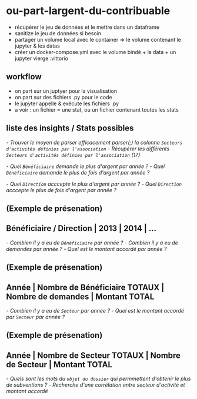 # ou-part-largent-du-contribuable

- récupérer le jeu de données et le mettre dans un dataframe
- sanitize le jeu de données si besoin
- partager un volume local avec le container => le volume contenant le jupyter & les datas   
- créer un docker-compose.yml avec le volume bindé + la data + un jupyter vierge             :vittorio

## workflow

- on part sur un juptyer pour la visualisation
- on part sur des fichiers .py pour le code
- le jupyter appelle & exécute les fichiers .py
- a voir : un fichier = une stat, ou un fichier contenant toutes les stats

## liste des insights / Stats possibles

*- Trouver le moyen de parser efficacement parser(;) la colonne `Secteurs d'activités définies par l'association`*
*- Récupérer les différents `Secteurs d'activités définies par l'association` (17)*

*- Quel `Bénéficiaire` demande le plus d'argent par année ?*
*- Quel `Bénéficiaire` demande le plus de fois d'argent par année ?*

*- Quel `Direction` acccepte le plus d'argent par année ?*
*- Quel `Direction` acccepte le plus de fois d'argent par année ?*

## (Exemple de présenation)
## Bénéficiaire / Direction | 2013 | 2014 | ... 

*- Combien il y a eu de `Bénéficiaire` par année ?*
*- Combien il y a eu de demandes par année ?*
*- Quel est le montant accordé par année ?*

## (Exemple de présenation)
## Année | Nombre de Bénéficiaire TOTAUX | Nombre de demandes | Montant TOTAL

*- Combien il y a eu de `Secteur` par année ?*
*- Quel est le montant accordé par `Secteur` par année ?*

## (Exemple de présenation)
## Année | Nombre de Secteur TOTAUX | Nombre de Secteur | Montant TOTAL

*- Quels sont les mots du `objet du dossier` qui permmettent d'obtenir le plus de subventions ?*
*- Recherche d'une corrélation entre secteur d'activité et montant accordé*

